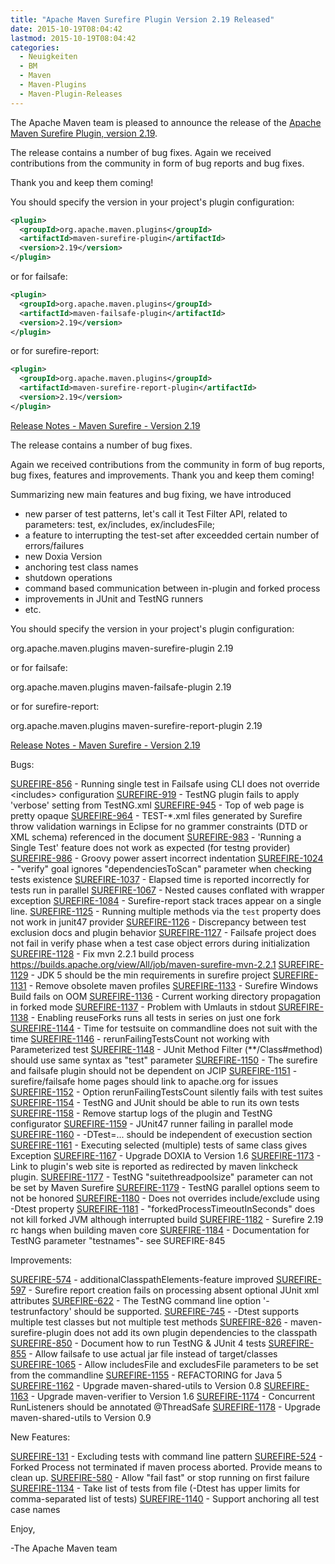 ```yaml
---
title: "Apache Maven Surefire Plugin Version 2.19 Released"
date: 2015-10-19T08:04:42
lastmod: 2015-10-19T08:04:42
categories:
  - Neuigkeiten
  - BM
  - Maven
  - Maven-Plugins
  - Maven-Plugin-Releases
---
```

The Apache Maven team is pleased to announce the release of the 
[Apache Maven Surefire Plugin, version 2.19](http://maven.apache.org/plugins/maven-surefire-plugin/).

The release contains a number of bug fixes.
Again we received contributions from the community in form of bug reports
and bug fixes.

Thank you and keep them coming!


You should specify the version in your project's plugin configuration:

```xml
<plugin>
  <groupId>org.apache.maven.plugins</groupId>
  <artifactId>maven-surefire-plugin</artifactId>
  <version>2.19</version>
</plugin>
```

or for failsafe:

```xml
<plugin>
  <groupId>org.apache.maven.plugins</groupId>
  <artifactId>maven-failsafe-plugin</artifactId>
  <version>2.19</version>
</plugin>
```

or for surefire-report:

```xml
<plugin>
  <groupId>org.apache.maven.plugins</groupId>
  <artifactId>maven-surefire-report-plugin</artifactId>
  <version>2.19</version>
</plugin>
```


<!-- more -->

[Release Notes - Maven Surefire - Version 2.19](http://jira.codehaus.org/secure/ReleaseNote.jspa?projectId=10541&version=20814)

The release contains a number of bug fixes.

Again we received contributions from the community in form of bug reports,
bug fixes, features and improvements.
Thank you and keep them coming!

Summarizing new main features and bug fixing, we have introduced
 * new parser of test patterns, let's call it Test Filter API, related to parameters: test, ex/includes, ex/includesFile;
 * a feature to interrupting the test-set after exceedded certain number of errors/failures
 * new Doxia Version
 * anchoring test class names
 * shutdown operations
 * command based communication between in-plugin and forked process
 * improvements in JUnit and TestNG runners
 * etc.

You should specify the version in your project's plugin configuration:

<plugin>
  <groupId>org.apache.maven.plugins</groupId>
  <artifactId>maven-surefire-plugin</artifactId>
  <version>2.19</version>
</plugin>

or for failsafe:

<plugin>
  <groupId>org.apache.maven.plugins</groupId>
  <artifactId>maven-failsafe-plugin</artifactId>
  <version>2.19</version>
</plugin>

or for surefire-report:

<plugin>
  <groupId>org.apache.maven.plugins</groupId>
  <artifactId>maven-surefire-report-plugin</artifactId>
  <version>2.19</version>
</plugin>


[Release Notes - Maven Surefire - Version 2.19](https://issues.apache.org/jira/secure/ReleaseNote.jspa?projectId=12317927&version=12331679)

Bugs:

[SUREFIRE-856](https://issues.apache.org/jira/browse/SUREFIRE-856) - Running single test in Failsafe using CLI does not override &lt;includes&gt; configuration
[SUREFIRE-919](https://issues.apache.org/jira/browse/SUREFIRE-919) - TestNG plugin fails to apply &#39;verbose&#39; setting from TestNG.xml
[SUREFIRE-945](https://issues.apache.org/jira/browse/SUREFIRE-945) - Top of web page is pretty opaque
[SUREFIRE-964](https://issues.apache.org/jira/browse/SUREFIRE-964) - TEST-*.xml files generated by Surefire throw validation warnings in Eclipse for no grammer constraints (DTD or XML schema) referenced in the document
[SUREFIRE-983](https://issues.apache.org/jira/browse/SUREFIRE-983) - &#39;Running a Single Test&#39; feature does not work as expected (for testng provider)
[SUREFIRE-986](https://issues.apache.org/jira/browse/SUREFIRE-986) - Groovy power assert incorrect indentation
[SUREFIRE-1024](https://issues.apache.org/jira/browse/SUREFIRE-1024) - &quot;verify&quot; goal ignores &quot;dependenciesToScan&quot; parameter when checking tests existence
[SUREFIRE-1037](https://issues.apache.org/jira/browse/SUREFIRE-1037) - Elapsed time is reported incorrectly for tests run in parallel
[SUREFIRE-1067](https://issues.apache.org/jira/browse/SUREFIRE-1067) - Nested causes conflated with wrapper exception
[SUREFIRE-1084](https://issues.apache.org/jira/browse/SUREFIRE-1084) - Surefire-report stack traces appear on a single line.
[SUREFIRE-1125](https://issues.apache.org/jira/browse/SUREFIRE-1125) - Running multiple methods via the `test` property does not work in junit47 provider 
[SUREFIRE-1126](https://issues.apache.org/jira/browse/SUREFIRE-1126) - Discrepancy between test exclusion docs and plugin behavior
[SUREFIRE-1127](https://issues.apache.org/jira/browse/SUREFIRE-1127) - Failsafe project does not fail in verify phase when a test case object errors during initialization
[SUREFIRE-1128](https://issues.apache.org/jira/browse/SUREFIRE-1128) - Fix mvn 2.2.1 build process https://builds.apache.org/view/All/job/maven-surefire-mvn-2.2.1
[SUREFIRE-1129](https://issues.apache.org/jira/browse/SUREFIRE-1129) - JDK 5 should be the min requirements in surefire project
[SUREFIRE-1131](https://issues.apache.org/jira/browse/SUREFIRE-1131) - Remove obsolete maven profiles
[SUREFIRE-1133](https://issues.apache.org/jira/browse/SUREFIRE-1133) - Surefire Windows Build fails on OOM
[SUREFIRE-1136](https://issues.apache.org/jira/browse/SUREFIRE-1136) - Current working directory propagation in forked mode
[SUREFIRE-1137](https://issues.apache.org/jira/browse/SUREFIRE-1137) - Problem with Umlauts in stdout
[SUREFIRE-1138](https://issues.apache.org/jira/browse/SUREFIRE-1138) - Enabling reuseForks runs all tests in series on just one fork
[SUREFIRE-1144](https://issues.apache.org/jira/browse/SUREFIRE-1144) - Time for testsuite on commandline does not suit with the time
[SUREFIRE-1146](https://issues.apache.org/jira/browse/SUREFIRE-1146) - rerunFailingTestsCount not working with Parameterized test
[SUREFIRE-1148](https://issues.apache.org/jira/browse/SUREFIRE-1148) - JUnit Method Filter (**/Class#method) should use same syntax as &quot;test&quot; parameter
[SUREFIRE-1150](https://issues.apache.org/jira/browse/SUREFIRE-1150) - The surefire and failsafe plugin should not be dependent on JCIP
[SUREFIRE-1151](https://issues.apache.org/jira/browse/SUREFIRE-1151) - surefire/failsafe home pages should link to apache.org for issues
[SUREFIRE-1152](https://issues.apache.org/jira/browse/SUREFIRE-1152) - Option rerunFailingTestsCount silently fails with test suites
[SUREFIRE-1154](https://issues.apache.org/jira/browse/SUREFIRE-1154) - TestNG and JUnit should be able to run its own tests
[SUREFIRE-1158](https://issues.apache.org/jira/browse/SUREFIRE-1158) - Remove startup logs of the plugin and TestNG configurator
[SUREFIRE-1159](https://issues.apache.org/jira/browse/SUREFIRE-1159) - JUnit47 runner failing in parallel mode
[SUREFIRE-1160](https://issues.apache.org/jira/browse/SUREFIRE-1160) - -DTest=... should be independent of execustion section
[SUREFIRE-1161](https://issues.apache.org/jira/browse/SUREFIRE-1161) - Executing selected (multiple) tests of same class gives Exception
[SUREFIRE-1167](https://issues.apache.org/jira/browse/SUREFIRE-1167) - Upgrade DOXIA to Version 1.6
[SUREFIRE-1173](https://issues.apache.org/jira/browse/SUREFIRE-1173) - Link to plugin&#39;s web site is reported as redirected by maven linkcheck plugin.
[SUREFIRE-1177](https://issues.apache.org/jira/browse/SUREFIRE-1177) - TestNG &quot;suitethreadpoolsize&quot; parameter can not be set by Maven Surefire
[SUREFIRE-1179](https://issues.apache.org/jira/browse/SUREFIRE-1179) - TestNG parallel options seem to not be honored
[SUREFIRE-1180](https://issues.apache.org/jira/browse/SUREFIRE-1180) - Does not overrides include/exclude using -Dtest property
[SUREFIRE-1181](https://issues.apache.org/jira/browse/SUREFIRE-1181) - &quot;forkedProcessTimeoutInSeconds&quot; does not kill forked JVM although interrupted build
[SUREFIRE-1182](https://issues.apache.org/jira/browse/SUREFIRE-1182) - Surefire 2.19 rc hangs when building maven core
[SUREFIRE-1184](https://issues.apache.org/jira/browse/SUREFIRE-1184) - Documentation for TestNG parameter &quot;testnames&quot;- see SUREFIRE-845

Improvements:

[SUREFIRE-574](https://issues.apache.org/jira/browse/SUREFIRE-574) - additionalClasspathElements-feature improved
[SUREFIRE-597](https://issues.apache.org/jira/browse/SUREFIRE-597) - Surefire report creation fails on processing absent optional JUnit xml attributes
[SUREFIRE-622](https://issues.apache.org/jira/browse/SUREFIRE-622) - The TestNG command line option &#39;-testrunfactory&#39; should be supported.
[SUREFIRE-745](https://issues.apache.org/jira/browse/SUREFIRE-745) - -Dtest supports multiple test classes but not multiple test methods
[SUREFIRE-826](https://issues.apache.org/jira/browse/SUREFIRE-826) - maven-surefire-plugin does not add its own plugin dependencies to the classpath
[SUREFIRE-850](https://issues.apache.org/jira/browse/SUREFIRE-850) - Document how to run TestNG &amp; JUnit 4 tests
[SUREFIRE-855](https://issues.apache.org/jira/browse/SUREFIRE-855) - Allow failsafe to use actual jar file instead of target/classes
[SUREFIRE-1065](https://issues.apache.org/jira/browse/SUREFIRE-1065) - Allow includesFile and excludesFile parameters to be set from the commandline
[SUREFIRE-1155](https://issues.apache.org/jira/browse/SUREFIRE-1155) - REFACTORING for Java 5
[SUREFIRE-1162](https://issues.apache.org/jira/browse/SUREFIRE-1162) - Upgrade maven-shared-utils to Version 0.8
[SUREFIRE-1163](https://issues.apache.org/jira/browse/SUREFIRE-1163) - Upgrade maven-verifier to Version 1.6
[SUREFIRE-1174](https://issues.apache.org/jira/browse/SUREFIRE-1174) - Concurrent RunListeners should be annotated @ThreadSafe
[SUREFIRE-1178](https://issues.apache.org/jira/browse/SUREFIRE-1178) - Upgrade maven-shared-utils to Version 0.9

New Features:

[SUREFIRE-131](https://issues.apache.org/jira/browse/SUREFIRE-131) - Excluding tests with command line pattern
[SUREFIRE-524](https://issues.apache.org/jira/browse/SUREFIRE-524) - Forked Process not terminated if maven process aborted. Provide means to clean up.
[SUREFIRE-580](https://issues.apache.org/jira/browse/SUREFIRE-580) - Allow &quot;fail fast&quot; or stop running on first failure
[SUREFIRE-1134](https://issues.apache.org/jira/browse/SUREFIRE-1134) - Take list of tests from file (-Dtest has upper limits for comma-separated list of tests)
[SUREFIRE-1140](https://issues.apache.org/jira/browse/SUREFIRE-1140) - Support anchoring all test case names


Enjoy,

-The Apache Maven team


